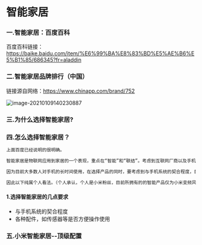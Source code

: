 # 智能家居

### 一.智能家居：百度百科

百度百科链接：https://baike.baidu.com/item/%E6%99%BA%E8%83%BD%E5%AE%B6%E5%B1%85/686345?fr=aladdin

### 二.智能家居品牌排行（中国）

链接源自网络：https://www.chinapp.com/brand/752

![image-20210109140230887](C:\Users\13444\Desktop\笔记\imgs\image-20210109140230887.png)

### 三.为什么选择智能家居?

### 四.怎么选择智能家居？

```xml
上面百度已经说明的很明确。

智能家居是物联网应用到家居的一个表现，重点在“智能”和“联结”。考虑到互联网厂商以及手机制造厂商都在涉足该行业，以及传统家电行业，以上暂不涉及国外知名品牌。

因为目前大多数人对手机的长时间使用，在选择产品的同时，要考虑到与手机系统的契合程度，目前，排行榜上涉及手机制作的仅有小米、华为两家国内企业。此外因为手机起家的厂商做大之后也在涉及传统的家电制造，譬如电视、空调、冰箱和洗衣机等。

因此以下纯属个人看法。（个人承认，个人是小米粉丝，目前所拥有的的智能产品仅为小米变频风扇。）
```

#### 1.选择智能家居的几点要求

- 与手机系统的契合程度
- 各种配件，如传感器等是否方便操作使用

### 五.小米智能家居--顶级配置



### 

